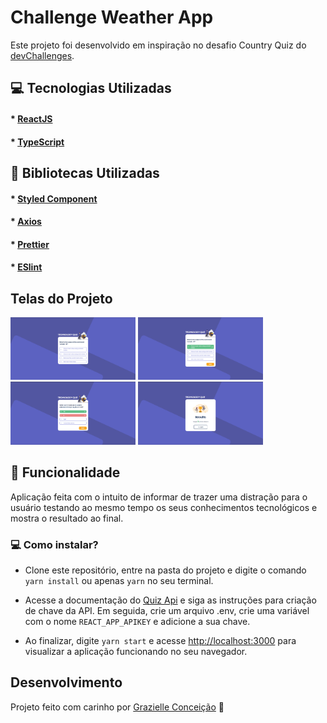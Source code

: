 # Challenge Weather App

Este projeto foi desenvolvido em inspiração no desafio Country Quiz do [devChallenges](https://devchallenges.io/challenges/Bu3G2irnaXmfwQ8sZkw8).

## :computer: Tecnologias Utilizadas
#### * [ReactJS](https://reactjs.org/)
#### * [TypeScript](https://www.typescriptlang.org/)

## :closed_book: Bibliotecas Utilizadas
#### * [Styled Component](https://styled-components.com/)
#### * [Axios](https://github.com/axios/axios)
#### * [Prettier](https://prettier.io/)
#### * [ESlint](https://eslint.org/)

## Telas do Projeto
<p float="left">
  <img src="./images/dashboard.png" width="200" />
  <img src="./images/correct.png"  width="200" /> 
  <img src="./images/incorrect.png" width="200" />
  <img src="./images/results.png" width="200" />
</p>

## :rocket: Funcionalidade
Aplicação feita com o intuito de informar de trazer uma distração para o usuário testando ao mesmo tempo os seus conhecimentos tecnológicos e mostra o resultado ao final.

### :computer: Como instalar?
* Clone este repositório, entre na pasta do projeto e digite o comando ``yarn install`` ou apenas ``yarn`` no seu terminal. 

* Acesse a documentação do [Quiz Api](https://quizapi.io/docs/1.0/overview) e siga as instruções para criação de chave da API. Em seguida, crie um arquivo .env, crie uma variável com o nome ``REACT_APP_APIKEY`` e adicione a sua chave.

* Ao finalizar, digite ``yarn start`` e acesse [http://localhost:3000](http://localhost:3000) para visualizar a aplicação funcionando no seu navegador.

## Desenvolvimento
Projeto feito com carinho por [Grazielle Conceição](https://www.linkedin.com/in/grazielle-concei%C3%A7%C3%A3o-680b29161/) 🚀
